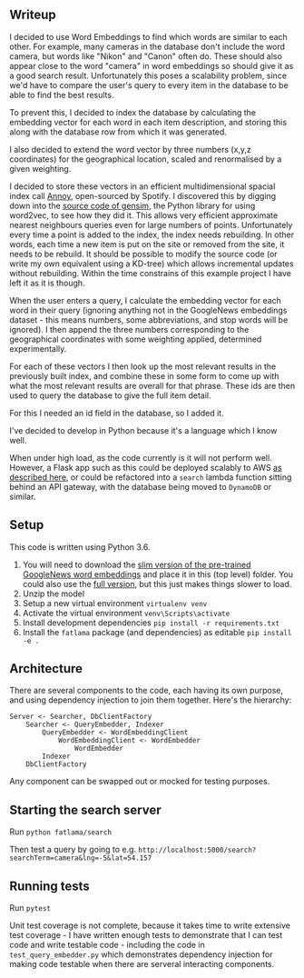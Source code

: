 ## Writeup
I decided to use Word Embeddings to find which words are similar to each other. For example, many cameras in the database don't include the word camera, but words like "Nikon" and "Canon" often do. These should also appear close to the word "camera" in word embeddings so should give it as a good search result. Unfortunately this poses a scalability problem, since we'd have to compare the user's query to every item in the database to be able to find the best results.

To prevent this, I decided to index the database by calculating the embedding vector for each word in each item description, and storing this along with the database row from which it was generated.

I also decided to extend the word vector by three numbers (x,y,z coordinates) for the geographical location, scaled and renormalised by a given weighting.

I decided to store these vectors in an efficient multidimensional spacial index call [Annoy](https://github.com/spotify/annoy), open-sourced by Spotify. I discovered this by digging down into the [source code of gensim](https://github.com/RaRe-Technologies/gensim/blob/develop/gensim/similarities/index.py), the Python library for using word2vec, to see how they did it. This allows very efficient approximate nearest neighbours queries even for large numbers of points. Unfortunately every time a point is added to the index, the index needs rebuilding. In other words, each time a new item is put on the site or removed from the site, it needs to be rebuild. It should be possible to modify the source code (or write my own equivalent using a KD-tree) which allows incremental updates without rebuilding. Within the time constrains of this example project I have left it as it is though.

When the user enters a query, I calculate the embedding vector for each word in their query (ignoring anything not in the GoogleNews embeddings dataset - this means numbers, some abbreviations, and stop words will be ignored). I then append the three numbers corresponding to the geographical coordinates with some weighting applied, determined experimentally.

For each of these vectors I then look up the most relevant results in the previously built index, and combine these in some form to come up with what the most relevant results are overall for that phrase. These ids are then used to query the database to give the full item detail.

For this I needed an id field in the database, so I added it.

I've decided to develop in Python because it's a language which I know well.

When under high load, as the code currently is it will not perform well. However, a Flask app such as this could be deployed scalably to AWS [as described here](https://docs.aws.amazon.com/elasticbeanstalk/latest/dg/create-deploy-python-flask.html), or could be refactored into a `search` lambda function sitting behind an API gateway, with the database being moved to `DynamoDB` or similar.

## Setup
This code is written using Python 3.6.
1. You will need to download the [slim version of the pre-trained GoogleNews word embeddings](https://github.com/eyaler/word2vec-slim/blob/master/GoogleNews-vectors-negative300-SLIM.bin.gz) and place it in this (top level) folder. You could also use the [full version](https://drive.google.com/file/d/0B7XkCwpI5KDYNlNUTTlSS21pQmM/edit), but this just makes things slower to load.
2. Unzip the model
3. Setup a new virtual environment `virtualenv venv`
4. Activate the virtual environment `venv\Scripts\activate`
5. Install development dependencies `pip install -r requirements.txt`
6. Install the `fatlama` package (and dependencies) as editable `pip install -e .`

## Architecture
There are several components to the code, each having its own purpose, and using dependency injection to join them together. Here's the hierarchy:
```
Server <- Searcher, DbClientFactory
    Searcher <- QueryEmbedder, Indexer
        QueryEmbedder <- WordEmbeddingClient
            WordEmbeddingClient <- WordEmbedder
                WordEmbedder
        Indexer
    DbClientFactory
```
Any component can be swapped out or mocked for testing purposes.


## Starting the search server
Run `python fatlama/search`

Then test a query by going to e.g. `http://localhost:5000/search?searchTerm=camera&lng=-5&lat=54.157`

## Running tests
Run `pytest`

Unit test coverage is not complete, because it takes time to write extensive test coverage - I have written enough tests to demonstrate that I can test code and write testable code - including the code in `test_query_embedder.py` which demonstrates dependency injection for making code testable when there are serveral interacting components.
